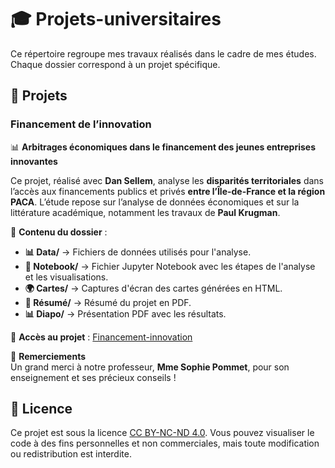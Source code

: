 # 🎓 Projets-universitaires  

Ce répertoire regroupe mes travaux réalisés dans le cadre de mes études. Chaque dossier correspond à un projet spécifique.  

## 📌 Projets  

### **Financement de l’innovation**  
📊 **Arbitrages économiques dans le financement des jeunes entreprises innovantes**  

Ce projet, réalisé avec **Dan Sellem**, analyse les **disparités territoriales** dans l’accès aux financements publics et privés **entre l’Île-de-France et la région PACA**. L’étude repose sur l’analyse de données économiques et sur la littérature académique, notamment les travaux de **Paul Krugman**.  

📂 **Contenu du dossier** :  
- **📊 Data/** → Fichiers de données utilisés pour l'analyse.  
- **📑 Notebook/** → Fichier Jupyter Notebook avec les étapes de l'analyse et les visualisations.  
- **🌍 Cartes/** → Captures d'écran des cartes générées en HTML.  
- **📄 Résumé/** → Résumé du projet en PDF.  
- **📊 Diapo/** → Présentation PDF avec les résultats.  

🔗 **Accès au projet** : [Financement-innovation](https://github.com/ValentinGarreau/Projets-universitaires/tree/main/Financement-innovation)  

🙏 **Remerciements**  
Un grand merci à notre professeur, **Mme Sophie Pommet**, pour son enseignement et ses précieux conseils !  

## 📜 Licence  

Ce projet est sous la licence [CC BY-NC-ND 4.0](https://creativecommons.org/licenses/by-nc-nd/4.0/). Vous pouvez visualiser le code à des fins personnelles et non commerciales, mais toute modification ou redistribution est interdite.  
